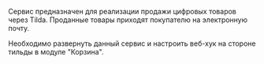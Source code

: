 Сервис предназначен для реализации продажи цифровых товаров через Tilda.
Проданные товары приходят покупателю на электронную почту.

Необходимо развернуть данный сервис и настроить веб-хук на стороне тильды в модуле "Корзина".
